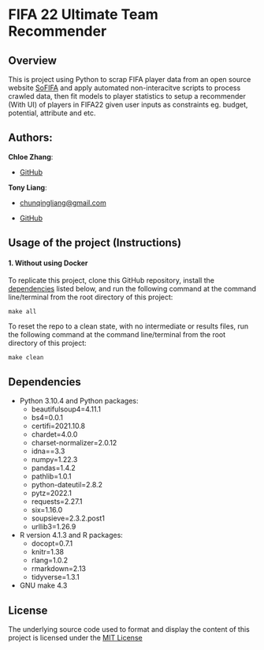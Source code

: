 
# FIFA 22 Ultimate Team Recommender

## Overview

This is project using Python to scrap FIFA player data from an open
source website [SoFIFA](https://sofifa.com/) and apply automated
non-interacitve scripts to process crawled data, then fit models to
player statistics to setup a recommender (With UI) of players in FIFA22
given user inputs as constraints eg. budget, potential, attribute and
etc.

## Authors:

**Chloe Zhang**:

-   [GitHub](https://github.com/ZiyueChloeZhang)

**Tony Liang**:

-   <chunqingliang@gmail.com>

-   [GitHub](https://github.com/tonyliang19)

## Usage of the project (Instructions)

#### 1. Without using Docker

To replicate this project, clone this GitHub repository, install the
[dependencies](#dependencies) listed below, and run the following
command at the command line/terminal from the root directory of this
project:

    make all

To reset the repo to a clean state, with no intermediate or results
files, run the following command at the command line/terminal from the
root directory of this project:

    make clean

## Dependencies

-   Python 3.10.4 and Python packages:
    -   beautifulsoup4=4.11.1
    -   bs4=0.0.1
    -   certifi=2021.10.8
    -   chardet=4.0.0
    -   charset-normalizer=2.0.12
    -   idna==3.3
    -   numpy=1.22.3
    -   pandas=1.4.2
    -   pathlib=1.0.1
    -   python-dateutil=2.8.2
    -   pytz=2022.1
    -   requests=2.27.1
    -   six=1.16.0
    -   soupsieve=2.3.2.post1
    -   urllib3=1.26.9
-   R version 4.1.3 and R packages:
    -   docopt=0.7.1
    -   knitr=1.38
    -   rlang=1.0.2
    -   rmarkdown=2.13
    -   tidyverse=1.3.1
-   GNU make 4.3

## License

The underlying source code used to format and display the content of
this project is licensed under the [MIT License](LICENSE)
